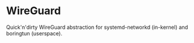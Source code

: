 # WireGuard

Quick'n'dirty WireGuard abstraction for systemd-networkd (in-kernel) and boringtun (userspace).
